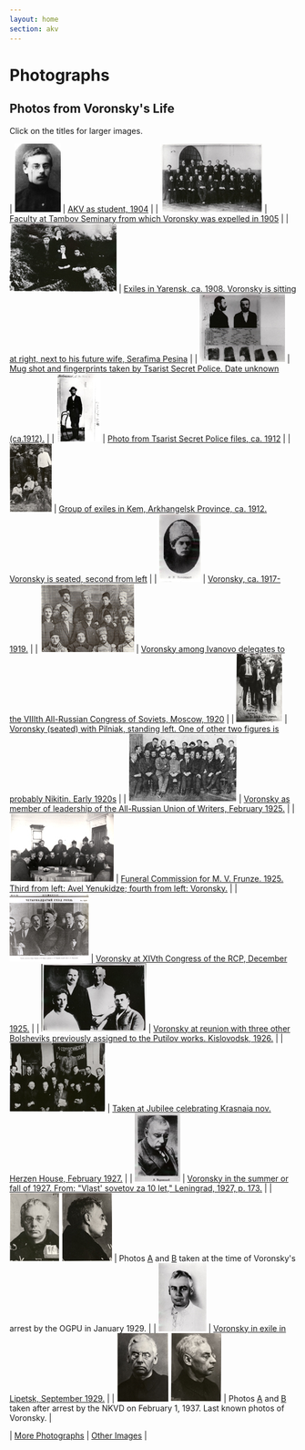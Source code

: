 ```yaml
---
layout: home
section: akv
---
```

# Photographs
## Photos from Voronsky's Life

Click on the titles for larger images.

| ![](Images/Photos/AKV_GIMN04tn.jpg) | [AKV as student, 1904](Pages/Photo_AKVstudent1904.html) |
| ![](Images/Photos/Tambov_faculty1905tn.jpg) | [Faculty at Tambov Seminary from which Voronsky was expelled in 1905](Pages/Photo_Faculty1905.html) |
| ![](Images/Photos/Yarensk08tn.jpg) | [Exiles in Yarensk, ca. 1908. Voronsky is sitting at right, next to his future wife, Serafima Pesina](Pages/Photo_Yarensk1908.html) |
| ![](Images/Photos/Mug_shot19__tn.jpg) | [Mug shot and fingerprints taken by Tsarist Secret Police. Date unknown &#40;ca.1912&#41;.](Pages/Photo_Mugshot1912.html) |
| ![](Images/Photos/Okhrana19_tn.jpg) | [Photo from Tsarist Secret Police files, ca. 1912](Pages/Photo_Okhrana12.html) |
| ![](Images/Photos/Kem_exile12tn.jpg) | [Group of exiles in Kem, Arkhangelsk Province, ca. 1912. Voronsky is seated, second from left](Pages/Photo_Kem12.html) |
| ![](Images/Photos/AKV18tn.jpg) | [Voronsky, ca. 1917-1919.](Pages/Photo_AKV1918.html) |
| ![](Images/Photos/Delegatestn.jpg) | [Voronsky among Ivanovo delegates to the VIIIth All-Russian Congress of Soviets, Moscow, 1920](Pages/Photo_Delegates.html) |
| ![](Images/Photos/Group20stn.jpg) | [Voronsky &#40;seated&#41; with Pilniak, standing left. One of other two figures is probably Nikitin. Early 1920s](Pages/Photo_AKVgroup1920s.html) |
| ![](Images/Photos/VSP25tn.jpg) | [Voronsky as member of leadership of the All-Russian Union of Writers, February 1925.](Pages/Photo_VSP1925.html) |
| ![](Images/Photos/FrunzeFuneralComtn.jpg) | [Funeral Commission for M. V. Frunze. 1925. Third from left: Avel Yenukidze; fourth from left: Voronsky.](Pages/Photo_FrunzeFuneralCom1925.html) |
| ![](Images/Photos/XIVCongresstn.jpg) | [Voronsky at XIVth Congress of the RCP, December 1925.](Pages/Photo_XIVCongress.html) |
| ![](Images/Photos/Putilovtsy1926tn.jpg) | [Voronsky at reunion with three other Bolsheviks previously assigned to the Putilov works. Kislovodsk, 1926.](Pages/Photo_Putilovtsy.html) |
| ![](Images/Photos/GroupKN27tn.jpg) | [Taken at Jubilee celebrating Krasnaia nov. Herzen House, February 1927.](Pages/Photo_KN1927.html) |
| ![](Images/Photos/AKV27tn.jpg) | [Voronsky in the summer or fall of 1927. From: &quot;Vlast' sovetov za 10 let,&quot; Leningrad, 1927, p. 173.](Pages/Photo_AKV1927.html) |
| ![](Images/Photos/AKV1929atn.jpg) ![](Images/Photos/AKV1929btn.jpg) | Photos [A](Pages/Photo_AKVarrest1929a.html) and [B](Pages/Photo_AKVarrest1929b.html) taken at the time of Voronsky's arrest by the OGPU in January 1929. |
| ![](Images/Photos/Lipetsk2909tn.jpg) | [Voronsky in exile in Lipetsk, September 1929.](Pages/Photo_Lipetsk1929.html) |
| ![](Images/Photos/AKV1937atn.jpg) ![](Images/Photos/AKV1937btn.jpg) | Photos [A](Pages/Photo_AKVarrest1937a.html) and [B](Pages/Photo_AKVarrest1937b.html) taken after arrest by the NKVD on February 1, 1937. Last known photos of Voronsky. |

\| [More Photographs](Photos2.html) \| [Other Images](cartoons.html) \|